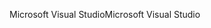 <span data-ttu-id="68b68-101">Microsoft Visual Studio</span><span class="sxs-lookup"><span data-stu-id="68b68-101">Microsoft Visual Studio</span></span>